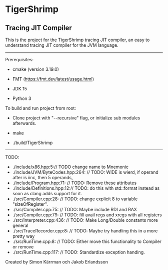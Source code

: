 # TigerShrimp

## Tracing JIT Compiler

This is the project for the TigerShrimp tracing JIT compiler,
an easy to understand tracing JIT compiler for the JVM language.

---

Prerequisites:

- cmake (version 3.19.0)

- FMT (https://fmt.dev/latest/usage.html)

- JDK 15

- Python 3

To build and run project from root:

- Clone project with "--recursive" flag, or initialize sub modules afterwards.

- make

- ./build/TigerShrimp

---

TODO:

- ./include/x86.hpp:5:// TODO change name to Mnemonic
- ./include/JVM/ByteCodes.hpp:264:    // TODO: WIDE is wierd, if operand after is iinc, then 5 operands,
- ./include/Program.hpp:71:  // TODO: Remove these attributes
- ./include/Definitions.hpp:12:// TODO: do this with std::format instead as soon as clang adds support for it.
- ./src/Compiler.cpp:28:  // TODO: change explicit 8 to variable "sizeOfRegister".
- ./src/Compiler.cpp:75:  // TODO: Maybe include RDI and RAX
- ./src/Compiler.cpp:79:  // TODO: fill avail regs and xregs with all registers
- ./src/Interpreter.cpp:436:      // TODO: Make Long/Double constants more general
- ./src/TraceRecorder.cpp:8:  // TODO: Maybe try handling this in a more pretty way
- ./src/RunTime.cpp:8:  // TODO: Either move this functionality to Compiler or remove
- ./src/RunTime.cpp:117:  // TODO: Standardize exception handing.

Created by Simon Kärrman och Jakob Erlandsson